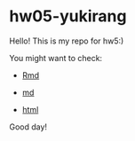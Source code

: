 # hw05-yukirang
Hello! This is my repo for hw5:)

You might want to check:

* [Rmd](https://github.com/STAT545-UBC-students/hw05-yukirang/blob/master/hw05-gapminder.Rmd)

* [md](https://github.com/STAT545-UBC-students/hw05-yukirang/blob/master/hw05-gapminder.md)

* [html](https://github.com/STAT545-UBC-students/hw05-yukirang/blob/master/hw05-gapminder.html)

Good day!

